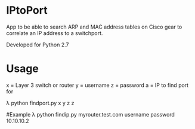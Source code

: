 # IPtoPort

App to be able to search ARP and MAC address tables on Cisco gear to correlate an IP address to a switchport. 

Developed for Python 2.7

# Usage

x = Layer 3 switch or router
y = username
z = password
a = IP to find port for

λ python findport.py x y z z

#Example
λ python findip.py myrouter.test.com username password 10.10.10.2
